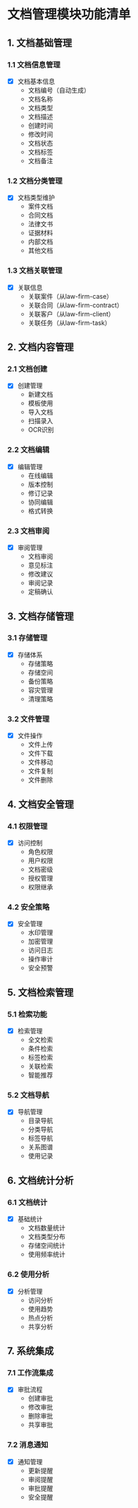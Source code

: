 # 文档管理模块功能清单

## 1. 文档基础管理

### 1.1 文档信息管理
- [x] 文档基本信息
  - 文档编号（自动生成）
  - 文档名称
  - 文档类型
  - 文档描述
  - 创建时间
  - 修改时间
  - 文档状态
  - 文档标签
  - 文档备注

### 1.2 文档分类管理
- [x] 文档类型维护
  - 案件文档
  - 合同文档
  - 法律文书
  - 证据材料
  - 内部文档
  - 其他文档

### 1.3 文档关联管理
- [x] 关联信息
  - 关联案件（从law-firm-case）
  - 关联合同（从law-firm-contract）
  - 关联客户（从law-firm-client）
  - 关联任务（从law-firm-task）

## 2. 文档内容管理

### 2.1 文档创建
- [x] 创建管理
  - 新建文档
  - 模板使用
  - 导入文档
  - 扫描录入
  - OCR识别

### 2.2 文档编辑
- [x] 编辑管理
  - 在线编辑
  - 版本控制
  - 修订记录
  - 协同编辑
  - 格式转换

### 2.3 文档审阅
- [x] 审阅管理
  - 文档审阅
  - 意见标注
  - 修改建议
  - 审阅记录
  - 定稿确认

## 3. 文档存储管理

### 3.1 存储管理
- [x] 存储体系
  - 存储策略
  - 存储空间
  - 备份策略
  - 容灾管理
  - 清理策略

### 3.2 文件管理
- [x] 文件操作
  - 文件上传
  - 文件下载
  - 文件移动
  - 文件复制
  - 文件删除

## 4. 文档安全管理

### 4.1 权限管理
- [x] 访问控制
  - 角色权限
  - 用户权限
  - 文档密级
  - 授权管理
  - 权限继承

### 4.2 安全策略
- [x] 安全管理
  - 水印管理
  - 加密管理
  - 访问日志
  - 操作审计
  - 安全预警

## 5. 文档检索管理

### 5.1 检索功能
- [x] 检索管理
  - 全文检索
  - 条件检索
  - 标签检索
  - 关联检索
  - 智能推荐

### 5.2 文档导航
- [x] 导航管理
  - 目录导航
  - 分类导航
  - 标签导航
  - 关系图谱
  - 使用记录

## 6. 文档统计分析

### 6.1 文档统计
- [x] 基础统计
  - 文档数量统计
  - 文档类型分布
  - 存储空间统计
  - 使用频率统计

### 6.2 使用分析
- [x] 分析管理
  - 访问分析
  - 使用趋势
  - 热点分析
  - 共享分析

## 7. 系统集成

### 7.1 工作流集成
- [x] 审批流程
  - 创建审批
  - 修改审批
  - 删除审批
  - 共享审批

### 7.2 消息通知
- [x] 通知管理
  - 更新提醒
  - 审阅提醒
  - 审批提醒
  - 安全提醒 